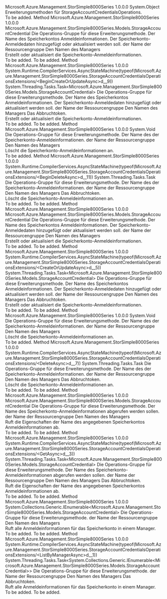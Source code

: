 <Type Name="StorageAccountCredentialsOperationsExtensions" FullName="Microsoft.Azure.Management.StorSimple8000Series.StorageAccountCredentialsOperationsExtensions">
  <TypeSignature Language="C#" Value="public static class StorageAccountCredentialsOperationsExtensions" />
  <TypeSignature Language="ILAsm" Value=".class public auto ansi abstract sealed beforefieldinit StorageAccountCredentialsOperationsExtensions extends System.Object" />
  <TypeSignature Language="DocId" Value="T:Microsoft.Azure.Management.StorSimple8000Series.StorageAccountCredentialsOperationsExtensions" />
  <TypeSignature Language="VB.NET" Value="Public Module StorageAccountCredentialsOperationsExtensions" />
  <TypeSignature Language="F#" Value="type StorageAccountCredentialsOperationsExtensions = class" />
  <AssemblyInfo>
    <AssemblyName>Microsoft.Azure.Management.StorSimple8000Series</AssemblyName>
    <AssemblyVersion>1.0.0.0</AssemblyVersion>
  </AssemblyInfo>
  <Base>
    <BaseTypeName>System.Object</BaseTypeName>
  </Base>
  <Interfaces />
  <Docs>
    <summary>
            Erweiterungsmethoden für StorageAccountCredentialsOperations.
            </summary>
    <remarks>To be added.</remarks>
  </Docs>
  <Members>
    <Member MemberName="BeginCreateOrUpdate">
      <MemberSignature Language="C#" Value="public static Microsoft.Azure.Management.StorSimple8000Series.Models.StorageAccountCredential BeginCreateOrUpdate (this Microsoft.Azure.Management.StorSimple8000Series.IStorageAccountCredentialsOperations operations, string storageAccountCredentialName, Microsoft.Azure.Management.StorSimple8000Series.Models.StorageAccountCredential parameters, string resourceGroupName, string managerName);" />
      <MemberSignature Language="ILAsm" Value=".method public static hidebysig class Microsoft.Azure.Management.StorSimple8000Series.Models.StorageAccountCredential BeginCreateOrUpdate(class Microsoft.Azure.Management.StorSimple8000Series.IStorageAccountCredentialsOperations operations, string storageAccountCredentialName, class Microsoft.Azure.Management.StorSimple8000Series.Models.StorageAccountCredential parameters, string resourceGroupName, string managerName) cil managed" />
      <MemberSignature Language="DocId" Value="M:Microsoft.Azure.Management.StorSimple8000Series.StorageAccountCredentialsOperationsExtensions.BeginCreateOrUpdate(Microsoft.Azure.Management.StorSimple8000Series.IStorageAccountCredentialsOperations,System.String,Microsoft.Azure.Management.StorSimple8000Series.Models.StorageAccountCredential,System.String,System.String)" />
      <MemberSignature Language="VB.NET" Value="&lt;Extension()&gt;&#xA;Public Function BeginCreateOrUpdate (operations As IStorageAccountCredentialsOperations, storageAccountCredentialName As String, parameters As StorageAccountCredential, resourceGroupName As String, managerName As String) As StorageAccountCredential" />
      <MemberSignature Language="F#" Value="static member BeginCreateOrUpdate : Microsoft.Azure.Management.StorSimple8000Series.IStorageAccountCredentialsOperations * string * Microsoft.Azure.Management.StorSimple8000Series.Models.StorageAccountCredential * string * string -&gt; Microsoft.Azure.Management.StorSimple8000Series.Models.StorageAccountCredential" Usage="Microsoft.Azure.Management.StorSimple8000Series.StorageAccountCredentialsOperationsExtensions.BeginCreateOrUpdate (operations, storageAccountCredentialName, parameters, resourceGroupName, managerName)" />
      <MemberType>Method</MemberType>
      <AssemblyInfo>
        <AssemblyName>Microsoft.Azure.Management.StorSimple8000Series</AssemblyName>
        <AssemblyVersion>1.0.0.0</AssemblyVersion>
      </AssemblyInfo>
      <ReturnValue>
        <ReturnType>Microsoft.Azure.Management.StorSimple8000Series.Models.StorageAccountCredential</ReturnType>
      </ReturnValue>
      <Parameters>
        <Parameter Name="operations" Type="Microsoft.Azure.Management.StorSimple8000Series.IStorageAccountCredentialsOperations" RefType="this" />
        <Parameter Name="storageAccountCredentialName" Type="System.String" />
        <Parameter Name="parameters" Type="Microsoft.Azure.Management.StorSimple8000Series.Models.StorageAccountCredential" />
        <Parameter Name="resourceGroupName" Type="System.String" />
        <Parameter Name="managerName" Type="System.String" />
      </Parameters>
      <Docs>
        <param name="operations">
            Die Operations-Gruppe für diese Erweiterungsmethode.
            </param>
        <param name="storageAccountCredentialName">
            Der Name des Speicherkontos Anmeldeinformationen.
            </param>
        <param name="parameters">
            Der Speicherkonto-Anmeldedaten hinzugefügt oder aktualisiert werden soll.
            </param>
        <param name="resourceGroupName">
            der Name der Ressourcengruppe
            </param>
        <param name="managerName">
            Den Namen des Managers
            </param>
        <summary>
            Erstellt oder aktualisiert die Speicherkonto-Anmeldeinformationen.
            </summary>
        <returns>To be added.</returns>
        <remarks>To be added.</remarks>
      </Docs>
    </Member>
    <Member MemberName="BeginCreateOrUpdateAsync">
      <MemberSignature Language="C#" Value="public static System.Threading.Tasks.Task&lt;Microsoft.Azure.Management.StorSimple8000Series.Models.StorageAccountCredential&gt; BeginCreateOrUpdateAsync (this Microsoft.Azure.Management.StorSimple8000Series.IStorageAccountCredentialsOperations operations, string storageAccountCredentialName, Microsoft.Azure.Management.StorSimple8000Series.Models.StorageAccountCredential parameters, string resourceGroupName, string managerName, System.Threading.CancellationToken cancellationToken = null);" />
      <MemberSignature Language="ILAsm" Value=".method public static hidebysig class System.Threading.Tasks.Task`1&lt;class Microsoft.Azure.Management.StorSimple8000Series.Models.StorageAccountCredential&gt; BeginCreateOrUpdateAsync(class Microsoft.Azure.Management.StorSimple8000Series.IStorageAccountCredentialsOperations operations, string storageAccountCredentialName, class Microsoft.Azure.Management.StorSimple8000Series.Models.StorageAccountCredential parameters, string resourceGroupName, string managerName, valuetype System.Threading.CancellationToken cancellationToken) cil managed" />
      <MemberSignature Language="DocId" Value="M:Microsoft.Azure.Management.StorSimple8000Series.StorageAccountCredentialsOperationsExtensions.BeginCreateOrUpdateAsync(Microsoft.Azure.Management.StorSimple8000Series.IStorageAccountCredentialsOperations,System.String,Microsoft.Azure.Management.StorSimple8000Series.Models.StorageAccountCredential,System.String,System.String,System.Threading.CancellationToken)" />
      <MemberSignature Language="F#" Value="static member BeginCreateOrUpdateAsync : Microsoft.Azure.Management.StorSimple8000Series.IStorageAccountCredentialsOperations * string * Microsoft.Azure.Management.StorSimple8000Series.Models.StorageAccountCredential * string * string * System.Threading.CancellationToken -&gt; System.Threading.Tasks.Task&lt;Microsoft.Azure.Management.StorSimple8000Series.Models.StorageAccountCredential&gt;" Usage="Microsoft.Azure.Management.StorSimple8000Series.StorageAccountCredentialsOperationsExtensions.BeginCreateOrUpdateAsync (operations, storageAccountCredentialName, parameters, resourceGroupName, managerName, cancellationToken)" />
      <MemberType>Method</MemberType>
      <AssemblyInfo>
        <AssemblyName>Microsoft.Azure.Management.StorSimple8000Series</AssemblyName>
        <AssemblyVersion>1.0.0.0</AssemblyVersion>
      </AssemblyInfo>
      <Attributes>
        <Attribute>
          <AttributeName>System.Runtime.CompilerServices.AsyncStateMachine(typeof(Microsoft.Azure.Management.StorSimple8000Series.StorageAccountCredentialsOperationsExtensions/&lt;BeginCreateOrUpdateAsync&gt;d__9))</AttributeName>
        </Attribute>
      </Attributes>
      <ReturnValue>
        <ReturnType>System.Threading.Tasks.Task&lt;Microsoft.Azure.Management.StorSimple8000Series.Models.StorageAccountCredential&gt;</ReturnType>
      </ReturnValue>
      <Parameters>
        <Parameter Name="operations" Type="Microsoft.Azure.Management.StorSimple8000Series.IStorageAccountCredentialsOperations" RefType="this" />
        <Parameter Name="storageAccountCredentialName" Type="System.String" />
        <Parameter Name="parameters" Type="Microsoft.Azure.Management.StorSimple8000Series.Models.StorageAccountCredential" />
        <Parameter Name="resourceGroupName" Type="System.String" />
        <Parameter Name="managerName" Type="System.String" />
        <Parameter Name="cancellationToken" Type="System.Threading.CancellationToken" />
      </Parameters>
      <Docs>
        <param name="operations">
            Die Operations-Gruppe für diese Erweiterungsmethode.
            </param>
        <param name="storageAccountCredentialName">
            Der Name des Speicherkontos Anmeldeinformationen.
            </param>
        <param name="parameters">
            Der Speicherkonto-Anmeldedaten hinzugefügt oder aktualisiert werden soll.
            </param>
        <param name="resourceGroupName">
            der Name der Ressourcengruppe
            </param>
        <param name="managerName">
            Den Namen des Managers
            </param>
        <param name="cancellationToken">
            Das Abbruchtoken.
            </param>
        <summary>
            Erstellt oder aktualisiert die Speicherkonto-Anmeldeinformationen.
            </summary>
        <returns>To be added.</returns>
        <remarks>To be added.</remarks>
      </Docs>
    </Member>
    <Member MemberName="BeginDelete">
      <MemberSignature Language="C#" Value="public static void BeginDelete (this Microsoft.Azure.Management.StorSimple8000Series.IStorageAccountCredentialsOperations operations, string storageAccountCredentialName, string resourceGroupName, string managerName);" />
      <MemberSignature Language="ILAsm" Value=".method public static hidebysig void BeginDelete(class Microsoft.Azure.Management.StorSimple8000Series.IStorageAccountCredentialsOperations operations, string storageAccountCredentialName, string resourceGroupName, string managerName) cil managed" />
      <MemberSignature Language="DocId" Value="M:Microsoft.Azure.Management.StorSimple8000Series.StorageAccountCredentialsOperationsExtensions.BeginDelete(Microsoft.Azure.Management.StorSimple8000Series.IStorageAccountCredentialsOperations,System.String,System.String,System.String)" />
      <MemberSignature Language="VB.NET" Value="&lt;Extension()&gt;&#xA;Public Sub BeginDelete (operations As IStorageAccountCredentialsOperations, storageAccountCredentialName As String, resourceGroupName As String, managerName As String)" />
      <MemberSignature Language="F#" Value="static member BeginDelete : Microsoft.Azure.Management.StorSimple8000Series.IStorageAccountCredentialsOperations * string * string * string -&gt; unit" Usage="Microsoft.Azure.Management.StorSimple8000Series.StorageAccountCredentialsOperationsExtensions.BeginDelete (operations, storageAccountCredentialName, resourceGroupName, managerName)" />
      <MemberType>Method</MemberType>
      <AssemblyInfo>
        <AssemblyName>Microsoft.Azure.Management.StorSimple8000Series</AssemblyName>
        <AssemblyVersion>1.0.0.0</AssemblyVersion>
      </AssemblyInfo>
      <ReturnValue>
        <ReturnType>System.Void</ReturnType>
      </ReturnValue>
      <Parameters>
        <Parameter Name="operations" Type="Microsoft.Azure.Management.StorSimple8000Series.IStorageAccountCredentialsOperations" RefType="this" />
        <Parameter Name="storageAccountCredentialName" Type="System.String" />
        <Parameter Name="resourceGroupName" Type="System.String" />
        <Parameter Name="managerName" Type="System.String" />
      </Parameters>
      <Docs>
        <param name="operations">
            Die Operations-Gruppe für diese Erweiterungsmethode.
            </param>
        <param name="storageAccountCredentialName">
            Der Name des der Speicherkonto-Anmeldeinformationen.
            </param>
        <param name="resourceGroupName">
            der Name der Ressourcengruppe
            </param>
        <param name="managerName">
            Den Namen des Managers
            </param>
        <summary>
            Löscht die Speicherkonto-Anmeldeinformationen an.
            </summary>
        <remarks>To be added.</remarks>
      </Docs>
    </Member>
    <Member MemberName="BeginDeleteAsync">
      <MemberSignature Language="C#" Value="public static System.Threading.Tasks.Task BeginDeleteAsync (this Microsoft.Azure.Management.StorSimple8000Series.IStorageAccountCredentialsOperations operations, string storageAccountCredentialName, string resourceGroupName, string managerName, System.Threading.CancellationToken cancellationToken = null);" />
      <MemberSignature Language="ILAsm" Value=".method public static hidebysig class System.Threading.Tasks.Task BeginDeleteAsync(class Microsoft.Azure.Management.StorSimple8000Series.IStorageAccountCredentialsOperations operations, string storageAccountCredentialName, string resourceGroupName, string managerName, valuetype System.Threading.CancellationToken cancellationToken) cil managed" />
      <MemberSignature Language="DocId" Value="M:Microsoft.Azure.Management.StorSimple8000Series.StorageAccountCredentialsOperationsExtensions.BeginDeleteAsync(Microsoft.Azure.Management.StorSimple8000Series.IStorageAccountCredentialsOperations,System.String,System.String,System.String,System.Threading.CancellationToken)" />
      <MemberSignature Language="F#" Value="static member BeginDeleteAsync : Microsoft.Azure.Management.StorSimple8000Series.IStorageAccountCredentialsOperations * string * string * string * System.Threading.CancellationToken -&gt; System.Threading.Tasks.Task" Usage="Microsoft.Azure.Management.StorSimple8000Series.StorageAccountCredentialsOperationsExtensions.BeginDeleteAsync (operations, storageAccountCredentialName, resourceGroupName, managerName, cancellationToken)" />
      <MemberType>Method</MemberType>
      <AssemblyInfo>
        <AssemblyName>Microsoft.Azure.Management.StorSimple8000Series</AssemblyName>
        <AssemblyVersion>1.0.0.0</AssemblyVersion>
      </AssemblyInfo>
      <Attributes>
        <Attribute>
          <AttributeName>System.Runtime.CompilerServices.AsyncStateMachine(typeof(Microsoft.Azure.Management.StorSimple8000Series.StorageAccountCredentialsOperationsExtensions/&lt;BeginDeleteAsync&gt;d__11))</AttributeName>
        </Attribute>
      </Attributes>
      <ReturnValue>
        <ReturnType>System.Threading.Tasks.Task</ReturnType>
      </ReturnValue>
      <Parameters>
        <Parameter Name="operations" Type="Microsoft.Azure.Management.StorSimple8000Series.IStorageAccountCredentialsOperations" RefType="this" />
        <Parameter Name="storageAccountCredentialName" Type="System.String" />
        <Parameter Name="resourceGroupName" Type="System.String" />
        <Parameter Name="managerName" Type="System.String" />
        <Parameter Name="cancellationToken" Type="System.Threading.CancellationToken" />
      </Parameters>
      <Docs>
        <param name="operations">
            Die Operations-Gruppe für diese Erweiterungsmethode.
            </param>
        <param name="storageAccountCredentialName">
            Der Name des der Speicherkonto-Anmeldeinformationen.
            </param>
        <param name="resourceGroupName">
            der Name der Ressourcengruppe
            </param>
        <param name="managerName">
            Den Namen des Managers
            </param>
        <param name="cancellationToken">
            Das Abbruchtoken.
            </param>
        <summary>
            Löscht die Speicherkonto-Anmeldeinformationen an.
            </summary>
        <returns>To be added.</returns>
        <remarks>To be added.</remarks>
      </Docs>
    </Member>
    <Member MemberName="CreateOrUpdate">
      <MemberSignature Language="C#" Value="public static Microsoft.Azure.Management.StorSimple8000Series.Models.StorageAccountCredential CreateOrUpdate (this Microsoft.Azure.Management.StorSimple8000Series.IStorageAccountCredentialsOperations operations, string storageAccountCredentialName, Microsoft.Azure.Management.StorSimple8000Series.Models.StorageAccountCredential parameters, string resourceGroupName, string managerName);" />
      <MemberSignature Language="ILAsm" Value=".method public static hidebysig class Microsoft.Azure.Management.StorSimple8000Series.Models.StorageAccountCredential CreateOrUpdate(class Microsoft.Azure.Management.StorSimple8000Series.IStorageAccountCredentialsOperations operations, string storageAccountCredentialName, class Microsoft.Azure.Management.StorSimple8000Series.Models.StorageAccountCredential parameters, string resourceGroupName, string managerName) cil managed" />
      <MemberSignature Language="DocId" Value="M:Microsoft.Azure.Management.StorSimple8000Series.StorageAccountCredentialsOperationsExtensions.CreateOrUpdate(Microsoft.Azure.Management.StorSimple8000Series.IStorageAccountCredentialsOperations,System.String,Microsoft.Azure.Management.StorSimple8000Series.Models.StorageAccountCredential,System.String,System.String)" />
      <MemberSignature Language="VB.NET" Value="&lt;Extension()&gt;&#xA;Public Function CreateOrUpdate (operations As IStorageAccountCredentialsOperations, storageAccountCredentialName As String, parameters As StorageAccountCredential, resourceGroupName As String, managerName As String) As StorageAccountCredential" />
      <MemberSignature Language="F#" Value="static member CreateOrUpdate : Microsoft.Azure.Management.StorSimple8000Series.IStorageAccountCredentialsOperations * string * Microsoft.Azure.Management.StorSimple8000Series.Models.StorageAccountCredential * string * string -&gt; Microsoft.Azure.Management.StorSimple8000Series.Models.StorageAccountCredential" Usage="Microsoft.Azure.Management.StorSimple8000Series.StorageAccountCredentialsOperationsExtensions.CreateOrUpdate (operations, storageAccountCredentialName, parameters, resourceGroupName, managerName)" />
      <MemberType>Method</MemberType>
      <AssemblyInfo>
        <AssemblyName>Microsoft.Azure.Management.StorSimple8000Series</AssemblyName>
        <AssemblyVersion>1.0.0.0</AssemblyVersion>
      </AssemblyInfo>
      <ReturnValue>
        <ReturnType>Microsoft.Azure.Management.StorSimple8000Series.Models.StorageAccountCredential</ReturnType>
      </ReturnValue>
      <Parameters>
        <Parameter Name="operations" Type="Microsoft.Azure.Management.StorSimple8000Series.IStorageAccountCredentialsOperations" RefType="this" />
        <Parameter Name="storageAccountCredentialName" Type="System.String" />
        <Parameter Name="parameters" Type="Microsoft.Azure.Management.StorSimple8000Series.Models.StorageAccountCredential" />
        <Parameter Name="resourceGroupName" Type="System.String" />
        <Parameter Name="managerName" Type="System.String" />
      </Parameters>
      <Docs>
        <param name="operations">
            Die Operations-Gruppe für diese Erweiterungsmethode.
            </param>
        <param name="storageAccountCredentialName">
            Der Name des Speicherkontos Anmeldeinformationen.
            </param>
        <param name="parameters">
            Der Speicherkonto-Anmeldedaten hinzugefügt oder aktualisiert werden soll.
            </param>
        <param name="resourceGroupName">
            der Name der Ressourcengruppe
            </param>
        <param name="managerName">
            Den Namen des Managers
            </param>
        <summary>
            Erstellt oder aktualisiert die Speicherkonto-Anmeldeinformationen.
            </summary>
        <returns>To be added.</returns>
        <remarks>To be added.</remarks>
      </Docs>
    </Member>
    <Member MemberName="CreateOrUpdateAsync">
      <MemberSignature Language="C#" Value="public static System.Threading.Tasks.Task&lt;Microsoft.Azure.Management.StorSimple8000Series.Models.StorageAccountCredential&gt; CreateOrUpdateAsync (this Microsoft.Azure.Management.StorSimple8000Series.IStorageAccountCredentialsOperations operations, string storageAccountCredentialName, Microsoft.Azure.Management.StorSimple8000Series.Models.StorageAccountCredential parameters, string resourceGroupName, string managerName, System.Threading.CancellationToken cancellationToken = null);" />
      <MemberSignature Language="ILAsm" Value=".method public static hidebysig class System.Threading.Tasks.Task`1&lt;class Microsoft.Azure.Management.StorSimple8000Series.Models.StorageAccountCredential&gt; CreateOrUpdateAsync(class Microsoft.Azure.Management.StorSimple8000Series.IStorageAccountCredentialsOperations operations, string storageAccountCredentialName, class Microsoft.Azure.Management.StorSimple8000Series.Models.StorageAccountCredential parameters, string resourceGroupName, string managerName, valuetype System.Threading.CancellationToken cancellationToken) cil managed" />
      <MemberSignature Language="DocId" Value="M:Microsoft.Azure.Management.StorSimple8000Series.StorageAccountCredentialsOperationsExtensions.CreateOrUpdateAsync(Microsoft.Azure.Management.StorSimple8000Series.IStorageAccountCredentialsOperations,System.String,Microsoft.Azure.Management.StorSimple8000Series.Models.StorageAccountCredential,System.String,System.String,System.Threading.CancellationToken)" />
      <MemberSignature Language="F#" Value="static member CreateOrUpdateAsync : Microsoft.Azure.Management.StorSimple8000Series.IStorageAccountCredentialsOperations * string * Microsoft.Azure.Management.StorSimple8000Series.Models.StorageAccountCredential * string * string * System.Threading.CancellationToken -&gt; System.Threading.Tasks.Task&lt;Microsoft.Azure.Management.StorSimple8000Series.Models.StorageAccountCredential&gt;" Usage="Microsoft.Azure.Management.StorSimple8000Series.StorageAccountCredentialsOperationsExtensions.CreateOrUpdateAsync (operations, storageAccountCredentialName, parameters, resourceGroupName, managerName, cancellationToken)" />
      <MemberType>Method</MemberType>
      <AssemblyInfo>
        <AssemblyName>Microsoft.Azure.Management.StorSimple8000Series</AssemblyName>
        <AssemblyVersion>1.0.0.0</AssemblyVersion>
      </AssemblyInfo>
      <Attributes>
        <Attribute>
          <AttributeName>System.Runtime.CompilerServices.AsyncStateMachine(typeof(Microsoft.Azure.Management.StorSimple8000Series.StorageAccountCredentialsOperationsExtensions/&lt;CreateOrUpdateAsync&gt;d__5))</AttributeName>
        </Attribute>
      </Attributes>
      <ReturnValue>
        <ReturnType>System.Threading.Tasks.Task&lt;Microsoft.Azure.Management.StorSimple8000Series.Models.StorageAccountCredential&gt;</ReturnType>
      </ReturnValue>
      <Parameters>
        <Parameter Name="operations" Type="Microsoft.Azure.Management.StorSimple8000Series.IStorageAccountCredentialsOperations" RefType="this" />
        <Parameter Name="storageAccountCredentialName" Type="System.String" />
        <Parameter Name="parameters" Type="Microsoft.Azure.Management.StorSimple8000Series.Models.StorageAccountCredential" />
        <Parameter Name="resourceGroupName" Type="System.String" />
        <Parameter Name="managerName" Type="System.String" />
        <Parameter Name="cancellationToken" Type="System.Threading.CancellationToken" />
      </Parameters>
      <Docs>
        <param name="operations">
            Die Operations-Gruppe für diese Erweiterungsmethode.
            </param>
        <param name="storageAccountCredentialName">
            Der Name des Speicherkontos Anmeldeinformationen.
            </param>
        <param name="parameters">
            Der Speicherkonto-Anmeldedaten hinzugefügt oder aktualisiert werden soll.
            </param>
        <param name="resourceGroupName">
            der Name der Ressourcengruppe
            </param>
        <param name="managerName">
            Den Namen des Managers
            </param>
        <param name="cancellationToken">
            Das Abbruchtoken.
            </param>
        <summary>
            Erstellt oder aktualisiert die Speicherkonto-Anmeldeinformationen.
            </summary>
        <returns>To be added.</returns>
        <remarks>To be added.</remarks>
      </Docs>
    </Member>
    <Member MemberName="Delete">
      <MemberSignature Language="C#" Value="public static void Delete (this Microsoft.Azure.Management.StorSimple8000Series.IStorageAccountCredentialsOperations operations, string storageAccountCredentialName, string resourceGroupName, string managerName);" />
      <MemberSignature Language="ILAsm" Value=".method public static hidebysig void Delete(class Microsoft.Azure.Management.StorSimple8000Series.IStorageAccountCredentialsOperations operations, string storageAccountCredentialName, string resourceGroupName, string managerName) cil managed" />
      <MemberSignature Language="DocId" Value="M:Microsoft.Azure.Management.StorSimple8000Series.StorageAccountCredentialsOperationsExtensions.Delete(Microsoft.Azure.Management.StorSimple8000Series.IStorageAccountCredentialsOperations,System.String,System.String,System.String)" />
      <MemberSignature Language="VB.NET" Value="&lt;Extension()&gt;&#xA;Public Sub Delete (operations As IStorageAccountCredentialsOperations, storageAccountCredentialName As String, resourceGroupName As String, managerName As String)" />
      <MemberSignature Language="F#" Value="static member Delete : Microsoft.Azure.Management.StorSimple8000Series.IStorageAccountCredentialsOperations * string * string * string -&gt; unit" Usage="Microsoft.Azure.Management.StorSimple8000Series.StorageAccountCredentialsOperationsExtensions.Delete (operations, storageAccountCredentialName, resourceGroupName, managerName)" />
      <MemberType>Method</MemberType>
      <AssemblyInfo>
        <AssemblyName>Microsoft.Azure.Management.StorSimple8000Series</AssemblyName>
        <AssemblyVersion>1.0.0.0</AssemblyVersion>
      </AssemblyInfo>
      <ReturnValue>
        <ReturnType>System.Void</ReturnType>
      </ReturnValue>
      <Parameters>
        <Parameter Name="operations" Type="Microsoft.Azure.Management.StorSimple8000Series.IStorageAccountCredentialsOperations" RefType="this" />
        <Parameter Name="storageAccountCredentialName" Type="System.String" />
        <Parameter Name="resourceGroupName" Type="System.String" />
        <Parameter Name="managerName" Type="System.String" />
      </Parameters>
      <Docs>
        <param name="operations">
            Die Operations-Gruppe für diese Erweiterungsmethode.
            </param>
        <param name="storageAccountCredentialName">
            Der Name des der Speicherkonto-Anmeldeinformationen.
            </param>
        <param name="resourceGroupName">
            der Name der Ressourcengruppe
            </param>
        <param name="managerName">
            Den Namen des Managers
            </param>
        <summary>
            Löscht die Speicherkonto-Anmeldeinformationen an.
            </summary>
        <remarks>To be added.</remarks>
      </Docs>
    </Member>
    <Member MemberName="DeleteAsync">
      <MemberSignature Language="C#" Value="public static System.Threading.Tasks.Task DeleteAsync (this Microsoft.Azure.Management.StorSimple8000Series.IStorageAccountCredentialsOperations operations, string storageAccountCredentialName, string resourceGroupName, string managerName, System.Threading.CancellationToken cancellationToken = null);" />
      <MemberSignature Language="ILAsm" Value=".method public static hidebysig class System.Threading.Tasks.Task DeleteAsync(class Microsoft.Azure.Management.StorSimple8000Series.IStorageAccountCredentialsOperations operations, string storageAccountCredentialName, string resourceGroupName, string managerName, valuetype System.Threading.CancellationToken cancellationToken) cil managed" />
      <MemberSignature Language="DocId" Value="M:Microsoft.Azure.Management.StorSimple8000Series.StorageAccountCredentialsOperationsExtensions.DeleteAsync(Microsoft.Azure.Management.StorSimple8000Series.IStorageAccountCredentialsOperations,System.String,System.String,System.String,System.Threading.CancellationToken)" />
      <MemberSignature Language="F#" Value="static member DeleteAsync : Microsoft.Azure.Management.StorSimple8000Series.IStorageAccountCredentialsOperations * string * string * string * System.Threading.CancellationToken -&gt; System.Threading.Tasks.Task" Usage="Microsoft.Azure.Management.StorSimple8000Series.StorageAccountCredentialsOperationsExtensions.DeleteAsync (operations, storageAccountCredentialName, resourceGroupName, managerName, cancellationToken)" />
      <MemberType>Method</MemberType>
      <AssemblyInfo>
        <AssemblyName>Microsoft.Azure.Management.StorSimple8000Series</AssemblyName>
        <AssemblyVersion>1.0.0.0</AssemblyVersion>
      </AssemblyInfo>
      <Attributes>
        <Attribute>
          <AttributeName>System.Runtime.CompilerServices.AsyncStateMachine(typeof(Microsoft.Azure.Management.StorSimple8000Series.StorageAccountCredentialsOperationsExtensions/&lt;DeleteAsync&gt;d__7))</AttributeName>
        </Attribute>
      </Attributes>
      <ReturnValue>
        <ReturnType>System.Threading.Tasks.Task</ReturnType>
      </ReturnValue>
      <Parameters>
        <Parameter Name="operations" Type="Microsoft.Azure.Management.StorSimple8000Series.IStorageAccountCredentialsOperations" RefType="this" />
        <Parameter Name="storageAccountCredentialName" Type="System.String" />
        <Parameter Name="resourceGroupName" Type="System.String" />
        <Parameter Name="managerName" Type="System.String" />
        <Parameter Name="cancellationToken" Type="System.Threading.CancellationToken" />
      </Parameters>
      <Docs>
        <param name="operations">
            Die Operations-Gruppe für diese Erweiterungsmethode.
            </param>
        <param name="storageAccountCredentialName">
            Der Name des der Speicherkonto-Anmeldeinformationen.
            </param>
        <param name="resourceGroupName">
            der Name der Ressourcengruppe
            </param>
        <param name="managerName">
            Den Namen des Managers
            </param>
        <param name="cancellationToken">
            Das Abbruchtoken.
            </param>
        <summary>
            Löscht die Speicherkonto-Anmeldeinformationen an.
            </summary>
        <returns>To be added.</returns>
        <remarks>To be added.</remarks>
      </Docs>
    </Member>
    <Member MemberName="Get">
      <MemberSignature Language="C#" Value="public static Microsoft.Azure.Management.StorSimple8000Series.Models.StorageAccountCredential Get (this Microsoft.Azure.Management.StorSimple8000Series.IStorageAccountCredentialsOperations operations, string storageAccountCredentialName, string resourceGroupName, string managerName);" />
      <MemberSignature Language="ILAsm" Value=".method public static hidebysig class Microsoft.Azure.Management.StorSimple8000Series.Models.StorageAccountCredential Get(class Microsoft.Azure.Management.StorSimple8000Series.IStorageAccountCredentialsOperations operations, string storageAccountCredentialName, string resourceGroupName, string managerName) cil managed" />
      <MemberSignature Language="DocId" Value="M:Microsoft.Azure.Management.StorSimple8000Series.StorageAccountCredentialsOperationsExtensions.Get(Microsoft.Azure.Management.StorSimple8000Series.IStorageAccountCredentialsOperations,System.String,System.String,System.String)" />
      <MemberSignature Language="VB.NET" Value="&lt;Extension()&gt;&#xA;Public Function Get (operations As IStorageAccountCredentialsOperations, storageAccountCredentialName As String, resourceGroupName As String, managerName As String) As StorageAccountCredential" />
      <MemberSignature Language="F#" Value="static member Get : Microsoft.Azure.Management.StorSimple8000Series.IStorageAccountCredentialsOperations * string * string * string -&gt; Microsoft.Azure.Management.StorSimple8000Series.Models.StorageAccountCredential" Usage="Microsoft.Azure.Management.StorSimple8000Series.StorageAccountCredentialsOperationsExtensions.Get (operations, storageAccountCredentialName, resourceGroupName, managerName)" />
      <MemberType>Method</MemberType>
      <AssemblyInfo>
        <AssemblyName>Microsoft.Azure.Management.StorSimple8000Series</AssemblyName>
        <AssemblyVersion>1.0.0.0</AssemblyVersion>
      </AssemblyInfo>
      <ReturnValue>
        <ReturnType>Microsoft.Azure.Management.StorSimple8000Series.Models.StorageAccountCredential</ReturnType>
      </ReturnValue>
      <Parameters>
        <Parameter Name="operations" Type="Microsoft.Azure.Management.StorSimple8000Series.IStorageAccountCredentialsOperations" RefType="this" />
        <Parameter Name="storageAccountCredentialName" Type="System.String" />
        <Parameter Name="resourceGroupName" Type="System.String" />
        <Parameter Name="managerName" Type="System.String" />
      </Parameters>
      <Docs>
        <param name="operations">
            Die Operations-Gruppe für diese Erweiterungsmethode.
            </param>
        <param name="storageAccountCredentialName">
            Der Name des Speicherkonto-Anmeldeinformationen abgerufen werden sollen.
            </param>
        <param name="resourceGroupName">
            der Name der Ressourcengruppe
            </param>
        <param name="managerName">
            Den Namen des Managers
            </param>
        <summary>
            Ruft die Eigenschaften der Name des angegebenen Speicherkontos Anmeldeinformationen ab.
            </summary>
        <returns>To be added.</returns>
        <remarks>To be added.</remarks>
      </Docs>
    </Member>
    <Member MemberName="GetAsync">
      <MemberSignature Language="C#" Value="public static System.Threading.Tasks.Task&lt;Microsoft.Azure.Management.StorSimple8000Series.Models.StorageAccountCredential&gt; GetAsync (this Microsoft.Azure.Management.StorSimple8000Series.IStorageAccountCredentialsOperations operations, string storageAccountCredentialName, string resourceGroupName, string managerName, System.Threading.CancellationToken cancellationToken = null);" />
      <MemberSignature Language="ILAsm" Value=".method public static hidebysig class System.Threading.Tasks.Task`1&lt;class Microsoft.Azure.Management.StorSimple8000Series.Models.StorageAccountCredential&gt; GetAsync(class Microsoft.Azure.Management.StorSimple8000Series.IStorageAccountCredentialsOperations operations, string storageAccountCredentialName, string resourceGroupName, string managerName, valuetype System.Threading.CancellationToken cancellationToken) cil managed" />
      <MemberSignature Language="DocId" Value="M:Microsoft.Azure.Management.StorSimple8000Series.StorageAccountCredentialsOperationsExtensions.GetAsync(Microsoft.Azure.Management.StorSimple8000Series.IStorageAccountCredentialsOperations,System.String,System.String,System.String,System.Threading.CancellationToken)" />
      <MemberSignature Language="F#" Value="static member GetAsync : Microsoft.Azure.Management.StorSimple8000Series.IStorageAccountCredentialsOperations * string * string * string * System.Threading.CancellationToken -&gt; System.Threading.Tasks.Task&lt;Microsoft.Azure.Management.StorSimple8000Series.Models.StorageAccountCredential&gt;" Usage="Microsoft.Azure.Management.StorSimple8000Series.StorageAccountCredentialsOperationsExtensions.GetAsync (operations, storageAccountCredentialName, resourceGroupName, managerName, cancellationToken)" />
      <MemberType>Method</MemberType>
      <AssemblyInfo>
        <AssemblyName>Microsoft.Azure.Management.StorSimple8000Series</AssemblyName>
        <AssemblyVersion>1.0.0.0</AssemblyVersion>
      </AssemblyInfo>
      <Attributes>
        <Attribute>
          <AttributeName>System.Runtime.CompilerServices.AsyncStateMachine(typeof(Microsoft.Azure.Management.StorSimple8000Series.StorageAccountCredentialsOperationsExtensions/&lt;GetAsync&gt;d__3))</AttributeName>
        </Attribute>
      </Attributes>
      <ReturnValue>
        <ReturnType>System.Threading.Tasks.Task&lt;Microsoft.Azure.Management.StorSimple8000Series.Models.StorageAccountCredential&gt;</ReturnType>
      </ReturnValue>
      <Parameters>
        <Parameter Name="operations" Type="Microsoft.Azure.Management.StorSimple8000Series.IStorageAccountCredentialsOperations" RefType="this" />
        <Parameter Name="storageAccountCredentialName" Type="System.String" />
        <Parameter Name="resourceGroupName" Type="System.String" />
        <Parameter Name="managerName" Type="System.String" />
        <Parameter Name="cancellationToken" Type="System.Threading.CancellationToken" />
      </Parameters>
      <Docs>
        <param name="operations">
            Die Operations-Gruppe für diese Erweiterungsmethode.
            </param>
        <param name="storageAccountCredentialName">
            Der Name des Speicherkonto-Anmeldeinformationen abgerufen werden sollen.
            </param>
        <param name="resourceGroupName">
            der Name der Ressourcengruppe
            </param>
        <param name="managerName">
            Den Namen des Managers
            </param>
        <param name="cancellationToken">
            Das Abbruchtoken.
            </param>
        <summary>
            Ruft die Eigenschaften der Name des angegebenen Speicherkontos Anmeldeinformationen ab.
            </summary>
        <returns>To be added.</returns>
        <remarks>To be added.</remarks>
      </Docs>
    </Member>
    <Member MemberName="ListByManager">
      <MemberSignature Language="C#" Value="public static System.Collections.Generic.IEnumerable&lt;Microsoft.Azure.Management.StorSimple8000Series.Models.StorageAccountCredential&gt; ListByManager (this Microsoft.Azure.Management.StorSimple8000Series.IStorageAccountCredentialsOperations operations, string resourceGroupName, string managerName);" />
      <MemberSignature Language="ILAsm" Value=".method public static hidebysig class System.Collections.Generic.IEnumerable`1&lt;class Microsoft.Azure.Management.StorSimple8000Series.Models.StorageAccountCredential&gt; ListByManager(class Microsoft.Azure.Management.StorSimple8000Series.IStorageAccountCredentialsOperations operations, string resourceGroupName, string managerName) cil managed" />
      <MemberSignature Language="DocId" Value="M:Microsoft.Azure.Management.StorSimple8000Series.StorageAccountCredentialsOperationsExtensions.ListByManager(Microsoft.Azure.Management.StorSimple8000Series.IStorageAccountCredentialsOperations,System.String,System.String)" />
      <MemberSignature Language="VB.NET" Value="&lt;Extension()&gt;&#xA;Public Function ListByManager (operations As IStorageAccountCredentialsOperations, resourceGroupName As String, managerName As String) As IEnumerable(Of StorageAccountCredential)" />
      <MemberSignature Language="F#" Value="static member ListByManager : Microsoft.Azure.Management.StorSimple8000Series.IStorageAccountCredentialsOperations * string * string -&gt; seq&lt;Microsoft.Azure.Management.StorSimple8000Series.Models.StorageAccountCredential&gt;" Usage="Microsoft.Azure.Management.StorSimple8000Series.StorageAccountCredentialsOperationsExtensions.ListByManager (operations, resourceGroupName, managerName)" />
      <MemberType>Method</MemberType>
      <AssemblyInfo>
        <AssemblyName>Microsoft.Azure.Management.StorSimple8000Series</AssemblyName>
        <AssemblyVersion>1.0.0.0</AssemblyVersion>
      </AssemblyInfo>
      <ReturnValue>
        <ReturnType>System.Collections.Generic.IEnumerable&lt;Microsoft.Azure.Management.StorSimple8000Series.Models.StorageAccountCredential&gt;</ReturnType>
      </ReturnValue>
      <Parameters>
        <Parameter Name="operations" Type="Microsoft.Azure.Management.StorSimple8000Series.IStorageAccountCredentialsOperations" RefType="this" />
        <Parameter Name="resourceGroupName" Type="System.String" />
        <Parameter Name="managerName" Type="System.String" />
      </Parameters>
      <Docs>
        <param name="operations">
            Die Operations-Gruppe für diese Erweiterungsmethode.
            </param>
        <param name="resourceGroupName">
            der Name der Ressourcengruppe
            </param>
        <param name="managerName">
            Den Namen des Managers
            </param>
        <summary>
            Ruft alle Anmeldeinformationen für das Speicherkonto in einem Manager.
            </summary>
        <returns>To be added.</returns>
        <remarks>To be added.</remarks>
      </Docs>
    </Member>
    <Member MemberName="ListByManagerAsync">
      <MemberSignature Language="C#" Value="public static System.Threading.Tasks.Task&lt;System.Collections.Generic.IEnumerable&lt;Microsoft.Azure.Management.StorSimple8000Series.Models.StorageAccountCredential&gt;&gt; ListByManagerAsync (this Microsoft.Azure.Management.StorSimple8000Series.IStorageAccountCredentialsOperations operations, string resourceGroupName, string managerName, System.Threading.CancellationToken cancellationToken = null);" />
      <MemberSignature Language="ILAsm" Value=".method public static hidebysig class System.Threading.Tasks.Task`1&lt;class System.Collections.Generic.IEnumerable`1&lt;class Microsoft.Azure.Management.StorSimple8000Series.Models.StorageAccountCredential&gt;&gt; ListByManagerAsync(class Microsoft.Azure.Management.StorSimple8000Series.IStorageAccountCredentialsOperations operations, string resourceGroupName, string managerName, valuetype System.Threading.CancellationToken cancellationToken) cil managed" />
      <MemberSignature Language="DocId" Value="M:Microsoft.Azure.Management.StorSimple8000Series.StorageAccountCredentialsOperationsExtensions.ListByManagerAsync(Microsoft.Azure.Management.StorSimple8000Series.IStorageAccountCredentialsOperations,System.String,System.String,System.Threading.CancellationToken)" />
      <MemberSignature Language="F#" Value="static member ListByManagerAsync : Microsoft.Azure.Management.StorSimple8000Series.IStorageAccountCredentialsOperations * string * string * System.Threading.CancellationToken -&gt; System.Threading.Tasks.Task&lt;seq&lt;Microsoft.Azure.Management.StorSimple8000Series.Models.StorageAccountCredential&gt;&gt;" Usage="Microsoft.Azure.Management.StorSimple8000Series.StorageAccountCredentialsOperationsExtensions.ListByManagerAsync (operations, resourceGroupName, managerName, cancellationToken)" />
      <MemberType>Method</MemberType>
      <AssemblyInfo>
        <AssemblyName>Microsoft.Azure.Management.StorSimple8000Series</AssemblyName>
        <AssemblyVersion>1.0.0.0</AssemblyVersion>
      </AssemblyInfo>
      <Attributes>
        <Attribute>
          <AttributeName>System.Runtime.CompilerServices.AsyncStateMachine(typeof(Microsoft.Azure.Management.StorSimple8000Series.StorageAccountCredentialsOperationsExtensions/&lt;ListByManagerAsync&gt;d__1))</AttributeName>
        </Attribute>
      </Attributes>
      <ReturnValue>
        <ReturnType>System.Threading.Tasks.Task&lt;System.Collections.Generic.IEnumerable&lt;Microsoft.Azure.Management.StorSimple8000Series.Models.StorageAccountCredential&gt;&gt;</ReturnType>
      </ReturnValue>
      <Parameters>
        <Parameter Name="operations" Type="Microsoft.Azure.Management.StorSimple8000Series.IStorageAccountCredentialsOperations" RefType="this" />
        <Parameter Name="resourceGroupName" Type="System.String" />
        <Parameter Name="managerName" Type="System.String" />
        <Parameter Name="cancellationToken" Type="System.Threading.CancellationToken" />
      </Parameters>
      <Docs>
        <param name="operations">
            Die Operations-Gruppe für diese Erweiterungsmethode.
            </param>
        <param name="resourceGroupName">
            der Name der Ressourcengruppe
            </param>
        <param name="managerName">
            Den Namen des Managers
            </param>
        <param name="cancellationToken">
            Das Abbruchtoken.
            </param>
        <summary>
            Ruft alle Anmeldeinformationen für das Speicherkonto in einem Manager.
            </summary>
        <returns>To be added.</returns>
        <remarks>To be added.</remarks>
      </Docs>
    </Member>
  </Members>
</Type>